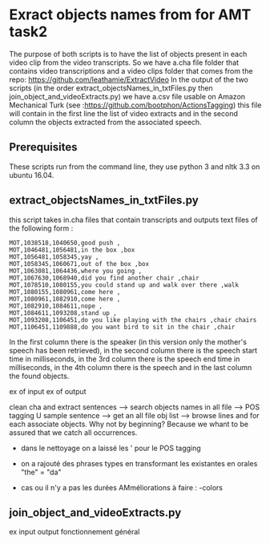 # Exract objects names from  for AMT task2
The purpose of both scripts is to have the list of objects present in each video clip from the video transcripts. So we have a.cha file folder that contains video transcriptions and a video clips folder that comes from the repo: https://github.com/leathamie/ExtractVideo
In the output of the two scripts (in the order extract_objectsNames_in_txtFiles.py then join_object_and_videoExtracts.py) we have a.csv file usable on Amazon Mechanical Turk (see :https://github.com/bootphon/ActionsTagging) this file will contain in the first line the list of video extracts and in the second column the objects extracted from the associated speech.

## Prerequisites
These scripts run from the command line, they use python 3 and nltk 3.3 on ubuntu 16.04.
## extract_objectsNames_in_txtFiles.py
this script takes in.cha files that contain transcripts and outputs text files of the following form :

```
MOT,1038518,1040650,good push ,
MOT,1046481,1056481,in the box ,box
MOT,1056481,1058345,yay ,
MOT,1058345,1060671,out of the box ,box
MOT,1063081,1064436,where you going ,
MOT,1067630,1068940,did you find another chair ,chair
MOT,1078510,1080155,you could stand up and walk over there ,walk
MOT,1080155,1080961,come here ,
MOT,1080961,1082910,come here ,
MOT,1082910,1084611,nope ,
MOT,1084611,1093208,stand up ,
MOT,1093208,1106451,do you like playing with the chairs ,chair chairs
MOT,1106451,1109888,do you want bird to sit in the chair ,chair
```
In the first column there is the speaker (in this version only the mother's speech has been retrieved), in the second column there is the speech start time in milliseconds, in the 3rd column there is the speech end time in milliseconds, in the 4th column there is the speech and in the last column the found objects.

ex of input
ex of output

clean cha and extract sentences --> search objects names in all file --> POS tagging U sample sentence --> get an all file obj list --> browse lines and for each associate objects.
Why not by beginning? Because we whant to be assured that we catch all occurrences.

- dans le nettoyage on a laissé les ' pour le POS tagging 
- on a rajouté des phrases types en transformant les existantes en orales "the" = "da"

- cas ou il n'y a pas les durées 
AMméliorations à faire : 
-colors

## join_object_and_videoExtracts.py
ex input
output
fonctionnement général 

